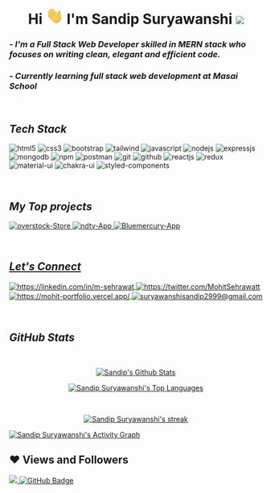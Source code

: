 <!----------------------------------- Heading Section ------------------------------------>
<h1 align="center">
    Hi
    <img src="https://raw.githubusercontent.com/ABSphreak/ABSphreak/master/gifs/Hi.gif" width="35">
    I'm Sandip Suryawanshi
    <img src="https://camo.githubusercontent.com/d3359cb00ab0b5ed8f2e1fe3fceb4fbaf3b614340f8c0db99c17b9f50b351770/68747470733a2f2f656d6f6a69732e736c61636b6d6f6a69732e636f6d2f656d6f6a69732f696d616765732f313533313834393433302f343234362f626c6f622d73756e676c61737365732e6769663f31353331383439343330" width="35">
</h1>

<!----------------------------------- About Section ------------------------------------>

<h3>
    <i>- I'm a Full Stack Web Developer skilled in MERN stack who focuses on writing clean, elegant and efficient code.</i>
</h3>

<h3>
    <i>- Currently learning full stack web development at Masai School </i>
</h3>
<br>

<!----------------------------------- Profile View Section ------------------------------------>

<!----------------------------------- Tech Stack Section ------------------------------------>

<h2><i>Tech Stack</i></h2>

<p>
    <img src="https://img.shields.io/badge/HTML5-E34F26?style=for-the-badge&logo=html5&logoColor=white" alt="html5" />
    <img src="https://img.shields.io/badge/CSS3-1572B6?style=for-the-badge&logo=css3&logoColor=white" alt="css3" />
    <img src="https://img.shields.io/badge/Bootstrap-563D7C?style=for-the-badge&logo=bootstrap&logoColor=white" alt="bootstrap" />
    <img src="https://img.shields.io/badge/Tailwind_CSS-38B2AC?style=for-the-badge&logo=tailwind-css&logoColor=white" alt="tailwind" />
    <img src="https://img.shields.io/badge/JavaScript-323330?style=for-the-badge&logo=javascript&logoColor=F7DF1E" alt="javascript" />
    <img src="https://img.shields.io/badge/Node.js-339933?style=for-the-badge&logo=nodedotjs&logoColor=white" alt="nodejs" />
    <img src="https://img.shields.io/badge/Express.js-000000?style=for-the-badge&logo=express&logoColor=white" alt="expressjs" />
    <img src="https://img.shields.io/badge/MongoDB-4EA94B?style=for-the-badge&logo=mongodb&logoColor=white" alt="mongodb" />
    <img src="https://img.shields.io/badge/npm-CB3837?style=for-the-badge&logo=npm&logoColor=white" alt="npm" />
    <img src="https://img.shields.io/badge/Postman-FF6C37?style=for-the-badge&logo=Postman&logoColor=white" alt="postman" />
    <img src="https://img.shields.io/badge/Git-f44d27?style=for-the-badge&logo=git&logoColor=white" alt="git" />
    <img src="https://img.shields.io/badge/GitHub-100000?style=for-the-badge&logo=github&logoColor=white" alt="github" />
    <img src="https://img.shields.io/badge/React-20232A?style=for-the-badge&logo=react&logoColor=61DAFB" alt="reactjs" />
    <img src="https://img.shields.io/badge/Redux-593D88?style=for-the-badge&logo=redux&logoColor=white" alt="redux" />
    <img src="https://img.shields.io/badge/Material%20UI-007FFF?style=for-the-badge&logo=mui&logoColor=white" alt="material-ui" />
    <img src="https://img.shields.io/badge/Chakra%20UI-3bc7bd?style=for-the-badge&logo=chakraui&logoColor=white" alt="chakra-ui" />
    <img src="https://img.shields.io/badge/styled--components-DB7093?style=for-the-badge&logo=styled-components&logoColor=white" alt="styled-components" />
</p>
<br>

<!----------------------------------- Project Section ------------------------------------>

<h2><i>My Top projects</i></h2>

<p align="left">
    <a href="https://github.com/aakarshkumarsaksham/OverStock" target="blank">
        <img src="https://img.shields.io/static/v1?style=for-the-badge&message=overstock App&color=FD3A5C&logo=hotjar&logoColor=FFFFFF&label=" alt="overstock-Store" />
    </a>
    <a href="https://github.com/rohitkumar6324/ndtv-clone" target="blank">
        <img src="https://img.shields.io/static/v1?style=for-the-badge&message=ndtv App&color=FD3A5C&logo=hotjar&logoColor=FFFFFF&label=" alt="ndtv-App" />
    </a>
    <a href="https://github.com/Sandipgit2999/affable-scissors-7552" target="blank">
        <img src="https://img.shields.io/static/v1?style=for-the-badge&message=Bluemercury App&color=FD3A5C&logo=hotjar&logoColor=FFFFFF&label=" alt="Bluemercury-App" />
    
</p>
<br>

<h2><i>Let's Connect</i></h2>

<p align="left">
    <a href="https://www.linkedin.com/in/sandip-suryawanshi-083096235/">
        <img align="center" src="https://img.shields.io/badge/LinkedIn-0077B5?style=for-the-badge&logo=linkedin&logoColor=white" alt="https://linkedin.com/in/m-sehrawat" />
    </a>
    <a href="https://twitter.com/SandipS45908282">
        <img align="center" src="https://img.shields.io/badge/Twitter-1DA1F2?style=for-the-badge&logo=twitter&logoColor=white" alt="https://twitter.com/MohitSehrawatt" />
    </a>
    <a href="https://sandipgit2999.github.io/">
        <img align="center" src="https://img.shields.io/badge/Portfolio-18A303?style=for-the-badge&logo=ionic&logoColor=white" alt="https://mohit-portfolio.vercel.app/" />
    </a>
    <a title="suryawanshisandip2999@gmail.com" href="mailto:suryawanshisandip2999@gmail.com">
        <img align="center" src="https://img.shields.io/badge/Gmail-D14836?style=for-the-badge&logo=gmail&logoColor=white" alt="suryawanshisandip2999@gmail.com" />
    </a>
</p>
<br>

<h2><i>GitHub Stats</i></h2>

  <br/>
   <p align="center">
    <a  href="https://github.com/Sandipgit2999/github-readme-stats"><img alt="Sandip's Github Stats" src="https://github-readme-stats.vercel.app/api?username=Sandipgit2999&show_icons=true&count_private=true&theme=react&hide_border=true&bg_color=0D1117" /></a>

   </p>
   <p align="center">
   <a href="https://github.com/Sandipgit2999/github-readme-stats"><img alt="Sandip Suryawanshi's Top Languages" src="https://github-readme-stats.vercel.app/api/top-langs/?username=Sandipgit2999&langs_count=8&count_private=true&layout=compact&theme=react&hide_border=true&bg_color=0D1117" /></a>
   </p>
  <br/>

<p align="center">
    <a href="https://github.com/Sandipgit2999/github-readme-streak-stats">
        <img title="🔥 Get streak stats for your profile at git.io/streak-stats" alt="Sandip Suryawanshi's streak" src="https://github-readme-streak-stats.herokuapp.com/?user=Sandipgit2999&theme=black-ice&hide_border=true&stroke=0000&background=060A0CD0"/>
    </a>
</p>

<p>

</p align="center">
<a href="https://github.com/Sandipgit2999/github-readme-activity-graph"><img alt="Sandip Suryawanshi's Activity Graph" src="https://activity-graph.herokuapp.com/graph?username=Sandipgit2999&bg_color=0D1117&color=5BCDEC&line=5BCDEC&point=FFFFFF&hide_border=true" /></a>

<br/>

## ❤ Views and Followers

<a href="https://github.com/Meghna-DAS/github-profile-views-counter">
    <img src="https://komarev.com/ghpvc/?username=Sandipgit2999">
</a>
<a href="https://github.com/Sandipgit2999?tab=followers"><img src="https://img.shields.io/github/followers/Sandipgit2999?label=Followers&style=social" alt="GitHub Badge"></a>
